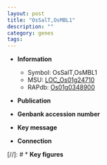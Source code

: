 ```yaml
---
layout: post
title: "OsSalT,OsMBL1"
description: ""
category: genes
tags: 
---
```


* **Information**  
    + Symbol: OsSalT,OsMBL1  
    + MSU: [LOC_Os01g24710](http://rice.uga.edu/cgi-bin/ORF_infopage.cgi?orf=LOC_Os01g24710)  
    + RAPdb: [Os01g0348900](http://rapdb.dna.affrc.go.jp/viewer/gbrowse_details/irgsp1?name=Os01g0348900)  

* **Publication**  

* **Genbank accession number**  

* **Key message**  

* **Connection**  

[//]: # * **Key figures**  


